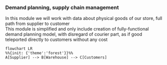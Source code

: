 ### Demand planning, supply chain management

In this module we will work with data about physical goods of our store, full path from supplier to customer \
This module is simplified and only include creation of fully-functional demand planning model, with disregard of courier
part, as if good teleported directly to customers without any cost

```mermaid
flowchart LR
%%{init: {'theme':'forest'}}%%
A[Supplier] --> B[Warehouse] --> C[Customers]
```

